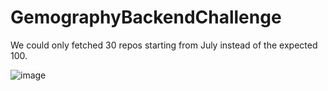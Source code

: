 # GemographyBackendChallenge


We could only fetched 30 repos starting from July instead of the expected 100. 

![image](https://user-images.githubusercontent.com/64496474/127696694-6a491b77-67ae-4908-9966-e6fb9556d362.png)
